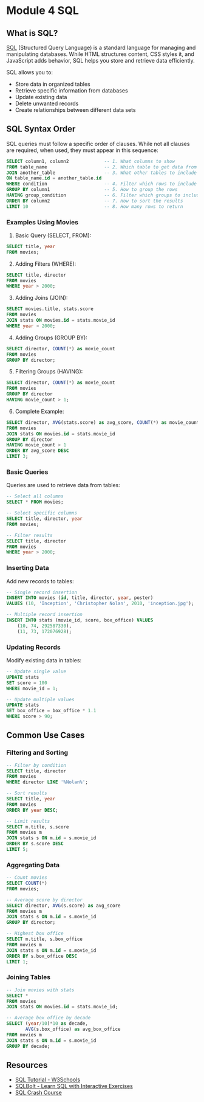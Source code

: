 # Module 4 SQL

## What is SQL?

[SQL](https://developer.mozilla.org/en-US/docs/Glossary/SQL) (Structured Query Language) is a standard language for managing and manipulating databases. While HTML structures content, CSS styles it, and JavaScript adds behavior, SQL helps you store and retrieve data efficiently.

SQL allows you to:
- Store data in organized tables
- Retrieve specific information from databases
- Update existing data
- Delete unwanted records
- Create relationships between different data sets

## SQL Syntax Order

SQL queries must follow a specific order of clauses. While not all clauses are required, when used, they must appear in this sequence:

```sql
SELECT column1, column2             -- 1. What columns to show
FROM table_name                     -- 2. Which table to get data from
JOIN another_table                  -- 3. What other tables to include
ON table_name.id = another_table.id
WHERE condition                     -- 4. Filter which rows to include
GROUP BY column1                    -- 5. How to group the rows
HAVING group_condition              -- 6. Filter which groups to include
ORDER BY column2                    -- 7. How to sort the results
LIMIT 10                            -- 8. How many rows to return
```

### Examples Using Movies

1. Basic Query (SELECT, FROM):
```sql
SELECT title, year 
FROM movies;
```

2. Adding Filters (WHERE):
```sql
SELECT title, director 
FROM movies 
WHERE year > 2000;
```

3. Adding Joins (JOIN):
```sql
SELECT movies.title, stats.score 
FROM movies 
JOIN stats ON movies.id = stats.movie_id 
WHERE year > 2000;
```

4. Adding Groups (GROUP BY):
```sql
SELECT director, COUNT(*) as movie_count 
FROM movies 
GROUP BY director;
```

5. Filtering Groups (HAVING):
```sql
SELECT director, COUNT(*) as movie_count 
FROM movies 
GROUP BY director 
HAVING movie_count > 1;
```

6. Complete Example:
```sql
SELECT director, AVG(stats.score) as avg_score, COUNT(*) as movie_count 
FROM movies 
JOIN stats ON movies.id = stats.movie_id 
GROUP BY director 
HAVING movie_count > 1 
ORDER BY avg_score DESC 
LIMIT 3;
```

### Basic Queries
Queries are used to retrieve data from tables:

```sql
-- Select all columns
SELECT * FROM movies;

-- Select specific columns
SELECT title, director, year 
FROM movies;

-- Filter results
SELECT title, director 
FROM movies 
WHERE year > 2000;
```

### Inserting Data
Add new records to tables:

```sql
-- Single record insertion
INSERT INTO movies (id, title, director, year, poster) 
VALUES (10, 'Inception', 'Christopher Nolan', 2010, 'inception.jpg');

-- Multiple record insertion
INSERT INTO stats (movie_id, score, box_office) VALUES 
    (10, 74, 292587330),
    (11, 73, 172076928);
```

### Updating Records
Modify existing data in tables:

```sql
-- Update single value
UPDATE stats 
SET score = 100 
WHERE movie_id = 1;

-- Update multiple values
UPDATE stats 
SET box_office = box_office * 1.1 
WHERE score > 90;
```

## Common Use Cases

### Filtering and Sorting
```sql
-- Filter by condition
SELECT title, director 
FROM movies 
WHERE director LIKE '%Nolan%';

-- Sort results
SELECT title, year 
FROM movies 
ORDER BY year DESC;

-- Limit results
SELECT m.title, s.score 
FROM movies m 
JOIN stats s ON m.id = s.movie_id 
ORDER BY s.score DESC 
LIMIT 5;
```

### Aggregating Data
```sql
-- Count movies
SELECT COUNT(*) 
FROM movies;

-- Average score by director
SELECT director, AVG(s.score) as avg_score 
FROM movies m 
JOIN stats s ON m.id = s.movie_id 
GROUP BY director;

-- Highest box office
SELECT m.title, s.box_office 
FROM movies m 
JOIN stats s ON m.id = s.movie_id 
ORDER BY s.box_office DESC 
LIMIT 1;
```

### Joining Tables
```sql
-- Join movies with stats
SELECT * 
FROM movies 
JOIN stats ON movies.id = stats.movie_id;

-- Average box office by decade
SELECT (year/10)*10 as decade, 
       AVG(s.box_office) as avg_box_office 
FROM movies m 
JOIN stats s ON m.id = s.movie_id 
GROUP BY decade;
```

## Resources

- [SQL Tutorial - W3Schools](https://www.w3schools.com/sql/)
- [SQLBolt - Learn SQL with Interactive Exercises](https://sqlbolt.com/)
- [SQL Crash Course](https://www.youtube.com/watch?v=HXV3zeQKqGY)